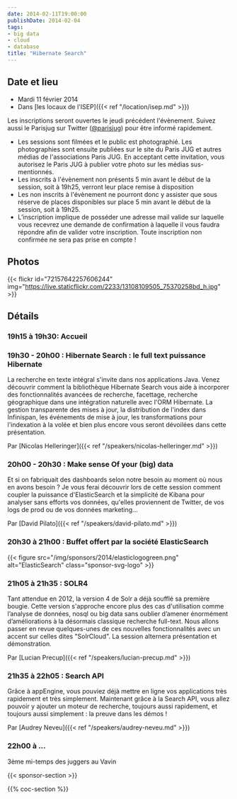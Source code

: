 ```yaml
---
date: 2014-02-11T19:00:00
publishDate: 2014-02-04
tags:
- big data
- cloud
- database
title: "Hibernate Search"
---
```


## Date et lieu

- Mardi 11 février 2014
- Dans [les locaux de l'ISEP]({{< ref "/location/isep.md" >}})

Les inscriptions seront ouvertes le jeudi précédent l'évènement. Suivez aussi le Parisjug sur Twitter ([@parisjug](https://twitter.com/parisjug)) pour être informé rapidement.
- Les sessions sont filmées et le public est photographié. Les photographies sont ensuite publiées sur le site du Paris JUG et autres médias de l'associations Paris JUG. En acceptant cette invitation, vous autorisez le Paris JUG à publier votre photo sur les médias sus-mentionnés.
- Les inscrits à l'évènement non présents 5 min avant le début de la session, soit à 19h25, verront leur place remise à disposition
- Les non inscrits à l'évènement ne pourront donc y assister que sous réserve de places disponibles sur place 5 min avant le début de la session, soit à 19h25.
- L’inscription implique de posséder une adresse mail valide sur laquelle vous recevrez une demande de confirmation à laquelle il vous faudra répondre afin de valider votre inscription. Toute inscription non confirmée ne sera pas prise en compte !

## Photos

{{< flickr id="72157642257606244" img="https://live.staticflickr.com/2233/13108109505_75370258bd_h.jpg" >}}

## Détails

### 19h15 à 19h30: Accueil

### 19h30 - 20h00 : Hibernate Search : le full text puissance Hibernate

La recherche en texte intégral s'invite dans nos applications Java. Venez découvrir comment la bibliothèque Hibernate Search vous aide à incorporer des fonctionnalités avancées de recherche, facettage, recherche géographique dans une intégration naturelle avec l'ORM Hibernate.
La gestion transparente des mises à jour, la distribution de l'index dans Infinispan, les événements de mise à jour, les transformations pour l'indexation à la volée et bien plus encore vous seront dévoilées dans cette présentation.

Par [Nicolas Helleringer]({{< ref "/speakers/nicolas-helleringer.md" >}})


### 20h00 - 20h30 : Make sense Of your (big) data

Et si on fabriquait des dashboards selon notre besoin au moment où nous en avons besoin ? Je vous ferai découvrir lors de cette session comment coupler la puissance d'ElasticSearch et la simplicité de Kibana pour analyser sans efforts vos données, qu'elles proviennent de Twitter, de vos logs de prod ou de vos données marketing...

Par [David Pilato]({{< ref "/speakers/david-pilato.md" >}})

### 20h30 à 21h00 : Buffet offert par la société ElasticSearch

{{< figure src="/img/sponsors/2014/elasticlogogreen.png" alt="ElasticSearch" class="sponsor-svg-logo" >}}

### 21h05 à 21h35 : SOLR4

Tant attendue en 2012, la version 4 de Solr a déjà soufflé sa première bougie. Cette version s'approche encore plus des cas d'utilisation comme l’analyse de données, nosql ou big data sans oublier d’amener énormément d’améliorations à la désormais classique recherche full-text. Nous allons passer en revue quelques-unes de ces nouvelles fonctionnalités avec un accent sur celles dites "SolrCloud". La session alternera présentation et démonstration.

Par [Lucian Precup]({{< ref "/speakers/lucian-precup.md" >}})

### 21h35 à 22h05 : Search API

Grâce à appEngine, vous pouviez déjà mettre en ligne vos applications très rapidement et très simplement. Maintenant grâce à la Search API, vous allez pouvoir y ajouter un moteur de recherche, toujours aussi rapidement, et toujours aussi simplement : la preuve dans les démos !

Par [Audrey Neveu]({{< ref "/speakers/audrey-neveu.md" >}})

### 22h00 à ...

3ème mi-temps des juggers au Vavin

{{< sponsor-section >}}

{{% coc-section %}}
